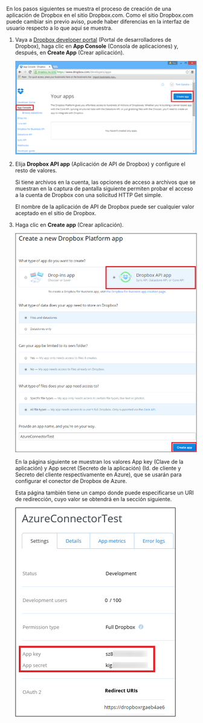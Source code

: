 En los pasos siguientes se muestra el proceso de creación de una aplicación de Dropbox en el sitio Dropbox.com. Como el sitio Dropbox.com puede cambiar sin previo aviso, puede haber diferencias en la interfaz de usuario respecto a lo que aquí se muestra.

1. Vaya a [Dropbox developer portal](https://www.dropbox.com/developers/apps) (Portal de desarrolladores de Dropbox), haga clic en **App Console** (Consola de aplicaciones) y, después, en **Create App** (Crear aplicación).

	![Crear aplicación de Dropbox](./media/app-service-api-create-dropbox-app/dbappcreate.png)

2. Elija **Dropbox API app** (Aplicación de API de Dropbox) y configure el resto de valores.
 
	Si tiene archivos en la cuenta, las opciones de acceso a archivos que se muestran en la captura de pantalla siguiente permiten probar el acceso a la cuenta de Dropbox con una solicitud HTTP Get simple.

	El nombre de la aplicación de API de Dropbox puede ser cualquier valor aceptado en el sitio de Dropbox.

3. Haga clic en **Create app** (Crear aplicación).

	![Crear aplicación de Dropbox](./media/app-service-api-create-dropbox-app/dbapiapp.png)

	En la página siguiente se muestran los valores App key (Clave de la aplicación) y App secret (Secreto de la aplicación) (Id. de cliente y Secreto del cliente respectivamente en Azure), que se usarán para configurar el conector de Dropbox de Azure.

	Esta página también tiene un campo donde puede especificarse un URI de redirección, cuyo valor se obtendrá en la sección siguiente.

	![Crear aplicación de Dropbox](./media/app-service-api-create-dropbox-app/dbappsettings.png)

<!---HONumber=July15_HO4-->